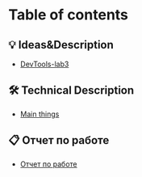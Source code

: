 # Table of contents

## 💡 Ideas\&Description

* [DevTools-lab3](README.md)

## 🛠 Technical Description

* [Main things](technical-description/main-things.md)

## 📋 Отчет по работе

* [Отчет по работе](otchet-po-rabote/otchet-po-rabote.md)
